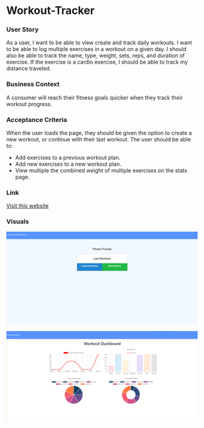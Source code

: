 # Workout-Tracker  

### User Story   
As a user, I want to be able to view create and track daily workouts. I want to be able to log multiple exercises in a workout on a given day. I should also be able to track the name, type, weight, sets, reps, and duration of exercise. If the exercise is a cardio exercise, I should be able to track my distance traveled.

### Business Context  
A consumer will reach their fitness goals quicker when they track their workout progress.

### Acceptance Criteria  
When the user loads the page, they should be given the option to create a new workout, or continue with their last workout.
The user should be able to:    
<ul><li>Add exercises to a previous workout plan.</li>  
<li>Add new exercises to a new workout plan.</li>  
<li>View multiple the combined weight of multiple exercises on the stats page.</li></ul>  

### Link
[Visit this website](https://workout-tracker-for-fitness.herokuapp.com/)  

### Visuals
![Workout Tracker screen shot](public/assets/images/ft.png)

![Workout Dashboard screen shot](public/assets/images/wd.png)